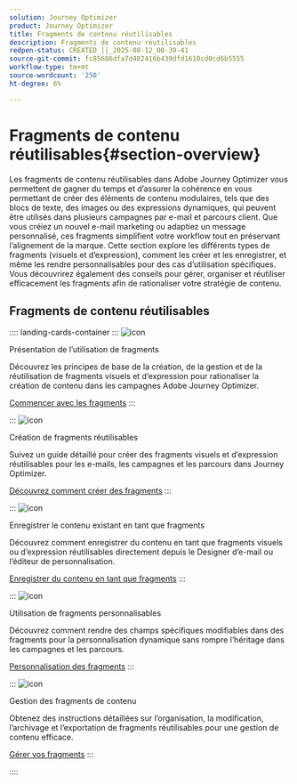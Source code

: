 ```yaml
---
solution: Journey Optimizer
product: Journey Optimizer
title: Fragments de contenu réutilisables
description: Fragments de contenu réutilisables
redpen-status: CREATED_||_2025-08-12_00-39-41
source-git-commit: fc85686dfa7d482416b439dfd1610cd0cd6b5555
workflow-type: tm+mt
source-wordcount: '250'
ht-degree: 6%

---
```



# Fragments de contenu réutilisables{#section-overview}

Les fragments de contenu réutilisables dans Adobe Journey Optimizer vous permettent de gagner du temps et d’assurer la cohérence en vous permettant de créer des éléments de contenu modulaires, tels que des blocs de texte, des images ou des expressions dynamiques, qui peuvent être utilisés dans plusieurs campagnes par e-mail et parcours client. Que vous créiez un nouvel e-mail marketing ou adaptiez un message personnalisé, ces fragments simplifient votre workflow tout en préservant l’alignement de la marque. Cette section explore les différents types de fragments (visuels et d’expression), comment les créer et les enregistrer, et même les rendre personnalisables pour des cas d’utilisation spécifiques. Vous découvrirez également des conseils pour gérer, organiser et réutiliser efficacement les fragments afin de rationaliser votre stratégie de contenu.

## Fragments de contenu réutilisables

:::: landing-cards-container
:::
![icon](https://cdn.experienceleague.adobe.com/icons/book.svg?lang=fr)

Présentation de l’utilisation de fragments

Découvrez les principes de base de la création, de la gestion et de la réutilisation de fragments visuels et d’expression pour rationaliser la création de contenu dans les campagnes Adobe Journey Optimizer.

[Commencer avec les fragments](../using/content-management/fragments.md)
:::

:::
![icon](https://cdn.experienceleague.adobe.com/icons/circle-play.svg?lang=fr)

Création de fragments réutilisables

Suivez un guide détaillé pour créer des fragments visuels et d’expression réutilisables pour les e-mails, les campagnes et les parcours dans Journey Optimizer.

[Découvrez comment créer des fragments](../using/content-management/create-fragments.md)
:::

:::
![icon](https://cdn.experienceleague.adobe.com/icons/list-check.svg?lang=fr)

Enregistrer le contenu existant en tant que fragments

Découvrez comment enregistrer du contenu en tant que fragments visuels ou d’expression réutilisables directement depuis le Designer d’e-mail ou l’éditeur de personnalisation.

[Enregistrer du contenu en tant que fragments](../using/content-management/save-fragments.md)
:::

:::
![icon](https://cdn.experienceleague.adobe.com/icons/puzzle-piece.svg?lang=fr)

Utilisation de fragments personnalisables

Découvrez comment rendre des champs spécifiques modifiables dans des fragments pour la personnalisation dynamique sans rompre l’héritage dans les campagnes et les parcours.

[Personnalisation des fragments](../using/content-management/customizable-fragments.md)
:::

:::
![icon](https://cdn.experienceleague.adobe.com/icons/gear.svg?lang=fr)

Gestion des fragments de contenu

Obtenez des instructions détaillées sur l’organisation, la modification, l’archivage et l’exportation de fragments réutilisables pour une gestion de contenu efficace.

[Gérer vos fragments](../using/content-management/manage-fragments.md)
:::

::::
